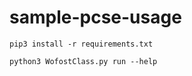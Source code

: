 # sample-pcse-usage

```shell script
pip3 install -r requirements.txt

python3 WofostClass.py run --help

```